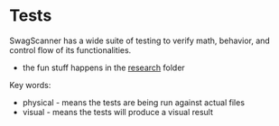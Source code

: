 # Tests

SwagScanner has a wide suite of testing to verify math, behavior, and control flow of its
functionalities.

* the fun stuff happens in the [research](./research) folder

Key words:
* physical - means the tests are being run against actual files
* visual - means the tests will produce a visual result
